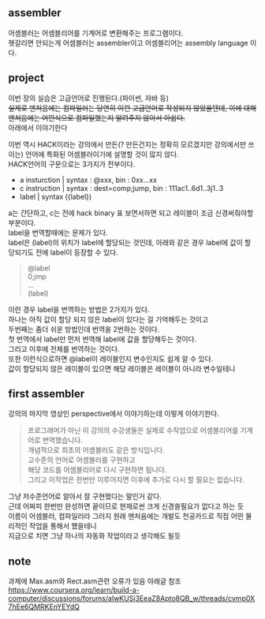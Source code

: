 ## assembler
어셈블러는 어셈블리어를 기계어로 변환해주는 프로그램이다.  
헷갈리면 안되는게 어셈블러는 assembler이고 어셈블리어는 assembly language 이다.  


## project
이번 장의 실습은 고급언어로 진행된다.(파이썬, 자바 등)  
~~실제로 맨처음에는 컴파일러는 당연히 이런 고급언어로 작성되지 않았을텐데, 이에 대해 맨처음에는 어떤식으로 컴파일했는지 알려주지 않아서 아쉽다.~~  
아래에서 이야기한다

이번 역시 HACK이라는 강의에서 만든(? 만든건지는 정확히 모르겠지만 강의에서만 쓰이는) 언어에 특화된 어셈블러이기에 설명할 것이 많지 않다.  
HACK언어의 구문으로는 3가지가 전부이다.  
- a insturction | syntax : @xxx, bin : 0xx...xx
- c instruction | syntax : dest=comp;jump, bin : 111ac1..6d1..3j1..3
- label | syntax ({label})

a는 간단하고, c는 전에 hack binary 표 보면서하면 되고 레이블이 조금 신경써줘야할 부분이다.  
label을 번역할때에는 문제가 있다.  
label은 (label)의 위치가 label에 할당되는 것인데, 아래와 같은 경우 label에 값이 할당되기도 전에 label이 등장할 수 있다.  
> @label  
> 0;jmp  
> ...  
> (label)

이런 경우 label을 번역하는 방법은 2가지가 있다.  
하나는 아직 값이 할당 되지 않은 label이 있다는 걸 기억해두는 것이고  
두번째는 좀더 쉬운 방법인데 번역을 2번하는 것이다.  
첫 번역에서 label만 먼저 번역해 label에 값을 할당해두는 것이다.  
그리고 이후에 전체를 번역하는 것이다.  
또한 이런식으로하면 @label이 레이블인지 변수인지도 쉽게 알 수 있다.  
값이 할당되지 않은 레이블이 있으면 해당 레이블은 레이블이 아니라 변수일테니  


## first assembler
강의의 마지막 영상인 perspective에서 이야기하는데 이렇게 이야기한다.  
> 프로그래머가 아닌 이 강의의 수강생들은 실제로 수작업으로 어셈블리어를 기계어로 번역했습니다.  
> 개념적으로 최초의 어셈블러도 같은 방식입니다.  
> 고수준의 언어로 어셈블러를 구현하고  
> 해당 코드를 어셈블리어로 다시 구현하면 됩니다.  
> 그리고 이작업은 한번만 이루어지면 이후에 추가로 다시 할 필요는 없습니다.

그냥 저수준언어로 알아서 잘 구현했다는 말인거 같다.  
근데 어짜피 한번만 완성하면 끝이므로 현재로썬 크게 신경쓸필요가 없다고 하는 듯  
이름이 어셈블러, 컴파일러라 그러지 원래 맨처음에는 개발도 천공카드로 직접 어떤 물리적인 작업을 통해서 헀을테니  
지금으로 치면 그냥 하나의 자동화 작업이라고 생각해도 될듯

## note
과제에 Max.asm와 Rect.asm관련 오류가 있음 아래글 참조
https://www.coursera.org/learn/build-a-computer/discussions/forums/aIwKUSj3EeaZ8Apto8QB_w/threads/cvmp0X7hEe6QMRKEnYEYdQ